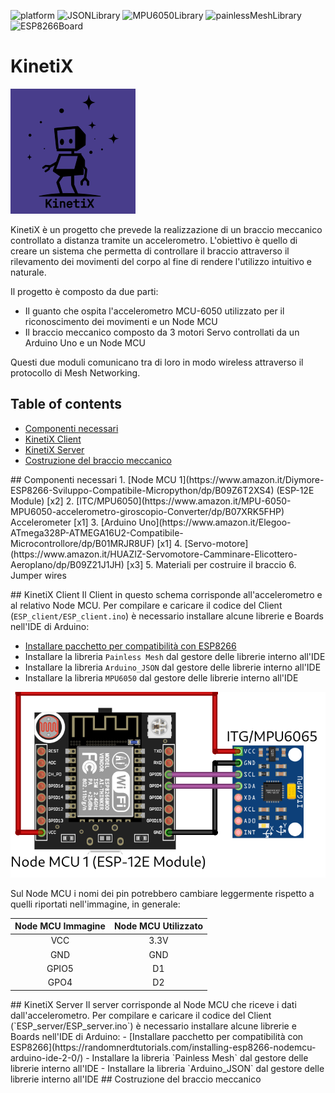 ![platform](https://img.shields.io/badge/Platform-Arduino-blueviolet)
![JSONLibrary](https://img.shields.io/badge/Arduino__JSON-0.2.0-blueviolet)
![MPU6050Library](https://img.shields.io/badge/MPU6050-0.6.0-blueviolet)
![painlessMeshLibrary](https://img.shields.io/badge/Painless%20Mesh-1.5.0-blueviolet)
![ESP8266Board](https://img.shields.io/badge/ESP8266-3.1.1-blueviolet)

# KinetiX
![logo](images/logo.png)

KinetiX è un progetto che prevede la realizzazione di un braccio meccanico controllato a distanza tramite un accelerometro. L'obiettivo è quello di creare un sistema che permetta di controllare il braccio attraverso il rilevamento dei movimenti del corpo al fine di rendere l'utilizzo intuitivo e naturale.

Il progetto è composto da due parti:
- Il guanto che ospita l'accelerometro MCU-6050 utilizzato per il riconoscimento dei movimenti e un Node MCU
- Il braccio meccanico composto da 3 motori Servo controllati da un Arduino Uno e un Node MCU

Questi due moduli comunicano tra di loro in modo wireless attraverso il protocollo di Mesh Networking.

## Table of contents
- [Componenti necessari](#comonenti_neccessari)
- [KinetiX Client](#kinetix_client)
- [KinetiX Server](#kinetix_server)
- [Costruzione del braccio meccanico](#costruzione_del_braccio_meccanico)

<a name="componenti_necessari"/>
## Componenti necessari
</a>
1. [Node MCU 1](https://www.amazon.it/Diymore-ESP8266-Sviluppo-Compatibile-Micropython/dp/B09Z6T2XS4) (ESP-12E Module) [x2]
2. [ITC/MPU6050](https://www.amazon.it/MPU-6050-MPU6050-accelerometro-giroscopio-Converter/dp/B07XRK5FHP) Accelerometer [x1]
3. [Arduino Uno](https://www.amazon.it/Elegoo-ATmega328P-ATMEGA16U2-Compatibile-Microcontrollore/dp/B01MRJR8UF) [x1]
4. [Servo-motore](https://www.amazon.it/HUAZIZ-Servomotore-Camminare-Elicottero-Aeroplano/dp/B09Z21J1JH) [x3]
5. Materiali per costruire il braccio
6. Jumper wires

##<a name="kinetix_client">
KinetiX Client
</a>
Il Client in questo schema corrisponde all'accelerometro e al relativo Node MCU.
Per compilare e caricare il codice del Client (`ESP_client/ESP_client.ino`) è necessario installare alcune librerie e Boards nell'IDE di Arduino:
- [Installare pacchetto per compatibilità con ESP8266](https://randomnerdtutorials.com/installing-esp8266-nodemcu-arduino-ide-2-0/)
- Installare la libreria `Painless Mesh` dal gestore delle librerie interno all'IDE
- Installare la libreria `Arduino_JSON` dal gestore delle librerie interno all'IDE
- Installare la libreria `MPU6050` dal gestore delle librerie interno all'IDE

![ESP_client_bb.png](images/ESP_client_bb.png)

Sul Node MCU i nomi dei pin potrebbero cambiare leggermente rispetto a quelli riportati nell'immagine, in generale:

| Node MCU Immagine | Node MCU Utilizzato |
|:-----------------:|:-------------------:|
|        VCC        |        3.3V         |
|        GND        |         GND         |
|       GPIO5       |         D1          |
|       GPO4        |         D2          |

<a name="kinetix_server"/>
## KinetiX Server
</a>
Il server corrisponde al Node MCU che riceve i dati dall'accelerometro.
Per compilare e caricare il codice del Client (`ESP_server/ESP_server.ino`) è necessario installare alcune librerie e Boards nell'IDE di Arduino:
- [Installare pacchetto per compatibilità con ESP8266](https://randomnerdtutorials.com/installing-esp8266-nodemcu-arduino-ide-2-0/)
- Installare la libreria `Painless Mesh` dal gestore delle librerie interno all'IDE
- Installare la libreria `Arduino_JSON` dal gestore delle librerie interno all'IDE

<a name="costruzione_del_braccio_meccanico"/>
## Costruzione del braccio meccanico
</a>

